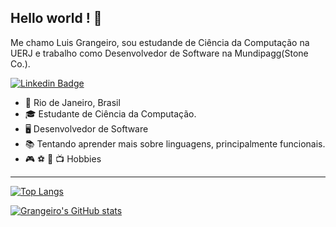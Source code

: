  ## Hello world ! :wave:

Me chamo Luis Grangeiro, sou estudande de Ciência da Computação na UERJ e trabalho como Desenvolvedor de Software na Mundipagg(Stone Co.).  

[![Linkedin Badge](https://img.shields.io/badge/-LinkedIn-blue?style=flat-square&logo=Linkedin&logoColor=white&link=https://www.linkedin.com/in/luis-carlos-grangeiro-de-souza-49958210a/)](https://www.linkedin.com/in/luis-carlos-grangeiro-de-souza-49958210a/)

- 📍 Rio de Janeiro, Brasil
- 🎓 Estudante de Ciência da Computação.
- 🖥️ Desenvolvedor de Software
- 📚 Tentando aprender mais sobre linguagens, principalmente funcionais.
- 🎮 ⚽ 🎸 📺 Hobbies

---

[![Top Langs](https://github-readme-stats.vercel.app/api/top-langs/?username=luisgrangeiro&layout=compact)](https://github.com/anuraghazra/github-readme-stats)

[![Grangeiro's GitHub stats](https://github-readme-stats.vercel.app/api?username=luisgrangeiro)](https://github.com/anuraghazra/github-readme-stats)



